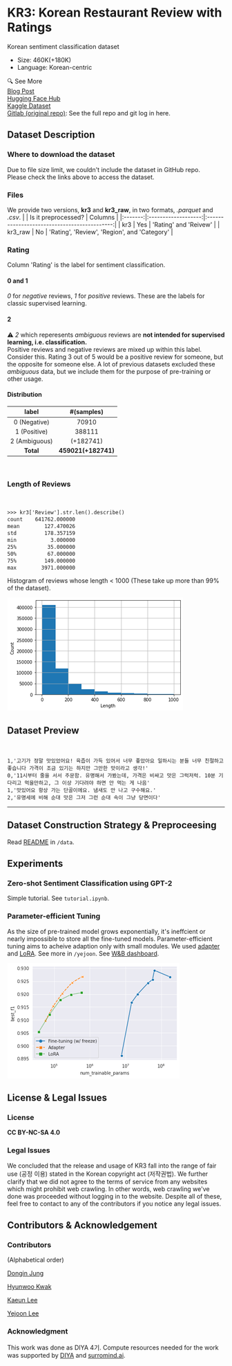 # KR3: Korean Restaurant Review with Ratings

Korean sentiment classification dataset  

- Size: 460K(+180K)
- Language: Korean-centric

🔍 See More  
[Blog Post](https://blog.diyaml.com/)  
[Hugging Face Hub](https://huggingface.co/datasets/Wittgensteinian/KR3)  
[Kaggle Dataset](https://www.kaggle.com/ninetyninenewton/kr3-korean-restaurant-reviews-with-ratings)  
[Gitlab (original repo)](https://gitlab.com/Wittgensteinian/kr3): See the full repo and git log in here.

## Dataset Description

### Where to download the dataset
Due to file size limit, we couldn't include the dataset in GitHub repo.  
Please check the links above to access the dataset.

### Files

We provide two versions, **kr3** and **kr3_raw**, in two formats, *.parquet* and *.csv*.
|         | Is it preprocessed? |                    Columns                   |
|:-------:|:-------------------:|:--------------------------------------------:|
|   kr3   |         Yes         | 'Rating' and 'Reivew'                        |
| kr3_raw |          No         | 'Rating', 'Review', 'Region', and 'Category' |

### Rating

Column 'Rating' is the label for sentiment classification.

#### 0 and 1

*0* for *negative* reviews, *1* for *positive* reviews. These are the labels for classic supervised learning.

#### 2

⚠️ *2* which reperesents *ambiguous* reviews are **not intended for supervised learning, i.e. classification.**  
Positive reviews and negative reviews are mixed up within this label. Consider this. Rating 3 out of 5 would be a positive review for someone, but the opposite for someone else.
A lot of previous datasets excluded these *ambiguous* data, but we include them for the purpose of pre-training or other usage.

#### Distribution

|       label      | #(samples) |
|:----------------:|:----------:|
|  0 (Negative) |    70910   |
|  1 (Positive) |   388111   |
| 2 (Ambiguous) |   (+182741)   |
|     **Total** |   **459021(+182741)**   |  

<br>

### Length of Reviews

<br>

```
>>> kr3['Review'].str.len().describe()
count    641762.000000
mean        127.470026
std         178.357159
min           3.000000
25%          35.000000
50%          67.000000
75%         149.000000
max        3971.000000
```

Histogram of reviews whose length < 1000 (These take up more than 99% of the dataset).

![Histogram](./data/plots/hist_below_1000.png)

## Dataset Preview

<br>

```
1,'고기가 정말 맛있었어요! 육즙이 가득 있어서 너무 좋았아요 일하시는 분들 너무 친절하고 좋습니다 가격이 조금 있기는 하지만 그만한 맛이라고 생각!'
0,'11시부터 줄을 서서 주문함. 유명해서 가봤는데, 가격은 비싸고 맛은 그럭저럭. 10분 기다리고 먹을만하고, 그 이상 기다려야 하면 안 먹는 게 나음'
1,'맛있어요 항상 가는 단골이에요. 냄새도 안 나고 구수해요.'
2,'유명세에 비해 순대 맛은 그저 그런 순대 속이 그냥 당면이다'
```

---------------------------

## Dataset Construction Strategy & Preproceesing

Read [README](./data/README.md) in `/data`.

## Experiments

### Zero-shot Sentiment Classification using GPT-2

Simple tutorial. See `tutorial.ipynb`.

### Parameter-efficient Tuning

As the size of pre-trained model grows exponentially, it's ineffcient or nearly impossible to store all the fine-tuned models. Parameter-efficient tuning aims to acheive adaption only with small modules. We used [adapter](https://www.semanticscholar.org/paper/Parameter-Efficient-Transfer-Learning-for-NLP-Houlsby-Giurgiu/29ddc1f43f28af7c846515e32cc167bc66886d0c) and [LoRA](<https://www.semanticscholar.org/paper/LoRA%3A-Low-Rank-Adaptation-of-Large-Language-Models-Hu-Shen/a8ca46b171467ceb2d7652fbfb67fe701ad86092>). See more in `/yejoon`. See [W&B dashboard](https://wandb.ai/wittgensteinian/Parameter-Efficient-Tuning).

![num-params_v._f1](./yejoon/results/num-params_v._f1.png)

## License & Legal Issues

### License

**CC BY-NC-SA 4.0**

### Legal Issues

We concluded that the release and usage of KR3 fall into the range of fair use (공정 이용) stated in the Korean copyright act (저작권법). We further clarify that we did not agree to the terms of service from any websites which might prohibit web crawling. In other words, web crawling we've done was proceeded without logging in to the website. Despite all of these, feel free to contact to any of the contributors if you notice any legal issues.

## Contributors & Acknowledgement

### Contributors

(Alphabetical order)

[Dongin Jung](https://github.com/dongin1009)

[Hyunwoo Kwak](https://github.com/Kwak-Hyun-woo)

[Kaeun Lee](https://github.com/Kaeun-Lee)

[Yejoon Lee](https://github.com/wittgensteinian)

### Acknowledgment

This work was done as DIYA 4기. Compute resources needed for the work was supported by [DIYA](https://blog.diyaml.com) and [surromind.ai](surromind.ai).
